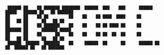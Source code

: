      ██████ ██    ██ ███████ ████████  ██████  ███    ███      ██████  █████   ██████ ██   ██ ███████ 
    ██      ██    ██ ██         ██    ██    ██ ████  ████     ██      ██   ██ ██      ██   ██ ██      
    ██      ██    ██ ███████    ██    ██    ██ ██ ████ ██     ██      ███████ ██      ███████ █████   
    ██      ██    ██      ██    ██    ██    ██ ██  ██  ██     ██      ██   ██ ██      ██   ██ ██      
     ██████  ██████  ███████    ██     ██████  ██      ██      ██████ ██   ██  ██████ ██   ██ ███████ 
                                                                                                      
                                                                                                      
